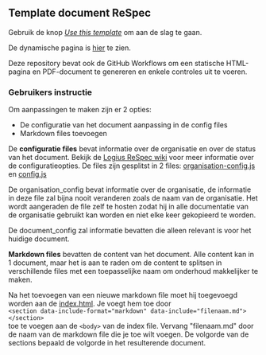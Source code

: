 ## Template document ReSpec

Gebruik de knop [_Use this template_](https://github.com/Logius-standaarden/ReSpec-template/generate) om aan de slag te gaan.

De dynamische pagina is [hier](https://logius-standaarden.github.io/ReSpec-template/) te zien.

Deze repository bevat ook de GitHub Workflows om een statische HTML-pagina en PDF-document te genereren en enkele controles uit te voeren.

### Gebruikers instructie
Om aanpassingen te maken zijn er 2 opties:
- De configuratie van het document aanpassing in de config files
- Markdown files toevoegen

De **configuratie files** bevat informatie over de organisatie en over 
de status van het document. Bekijk de [Logius ReSpec wiki](https://github.com/Logius-standaarden/respec/wiki) 
voor meer informatie over de configuratieopties. De files zijn gesplitst in 2 files:
[organisation-config.js](js/organisation-config.js) en [config.js](js/config.js)  

De organisation_config bevat informatie over de organisatie, de informatie in deze file 
zal bijna nooit veranderen zoals de naam van de organisatie. Het wordt aangeraden de file 
zelf te hosten zodat hij in alle documentatie van de organisatie gebruikt kan worden en
niet elke keer gekopieerd te worden.

De document_config zal informatie bevatten die alleen relevant is voor het huidige document.

**Markdown files** bevatten de content van het document. Alle content
kan in 1 document, maar het is aan te raden om de content te splitsen
in verschillende files met een toepasselijke naam om onderhoud 
makkelijker te maken.

Na het toevoegen van een nieuwe markdown file moet hij toegevoegd worden
aan de [index.html](index.html). Je voegt hem toe door  
```<section data-include-format="markdown" data-include="filenaam.md"></section>```  
toe te voegen aan de ```<body>``` van de index file. Vervang "filenaam.md" door de naam 
van de markdown file die je toe wilt voegen.
De volgorde van de sections bepaald de volgorde in het resulterende document.